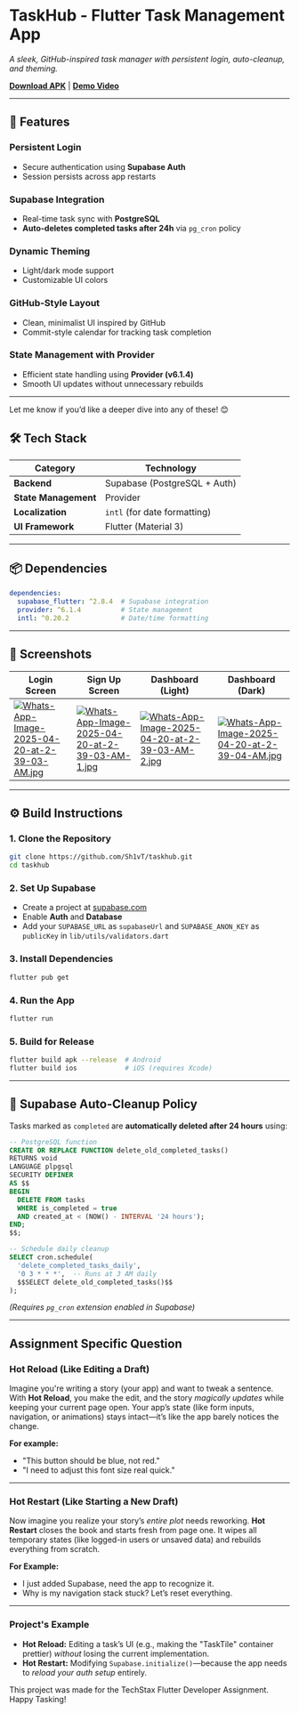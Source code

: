 # **TaskHub - Flutter Task Management App**  
*A sleek, GitHub-inspired task manager with persistent login, auto-cleanup, and theming.*  

**[Download APK](https://drive.google.com/file/d/10avZazxfQp0wDcV3DMet6p8ab123i0Gi/view?usp=sharing)** | **[Demo Video](https://drive.google.com/file/d/1mTor5BXGpS2a6qxBkX6-K1KPTj8co_Q-/view)** 

---

## **📌 Features**  

### **Persistent Login**  
- Secure authentication using **Supabase Auth**  
- Session persists across app restarts  

### **Supabase Integration**  
- Real-time task sync with **PostgreSQL**  
- **Auto-deletes completed tasks after 24h** via `pg_cron` policy  

### **Dynamic Theming**  
- Light/dark mode support  
- Customizable UI colors  

### **GitHub-Style Layout**  
- Clean, minimalist UI inspired by GitHub  
- Commit-style calendar for tracking task completion  

### **State Management with Provider**  
- Efficient state handling using **Provider (v6.1.4)**  
- Smooth UI updates without unnecessary rebuilds  

--- 

Let me know if you’d like a deeper dive into any of these! 😊

## **🛠️ Tech Stack**  
| **Category**       | **Technology**                     |
|--------------------|-----------------------------------|
| **Backend**        | Supabase (PostgreSQL + Auth)      |
| **State Management** | Provider                         |
| **Localization**   | `intl` (for date formatting)      |
| **UI Framework**   | Flutter (Material 3)              |

---

## **📦 Dependencies**  
```yaml
dependencies:
  supabase_flutter: ^2.8.4  # Supabase integration
  provider: ^6.1.4          # State management
  intl: ^0.20.2             # Date/time formatting
```

---

## **📸 Screenshots**  

| Login Screen | Sign Up Screen | Dashboard (Light) | Dashboard (Dark) |
|------------------------------------------------------------------------|------------------------------------------------------------------|----------------------------------------------------------------------------|----------------------------------------------------------------------------|
| [![Whats-App-Image-2025-04-20-at-2-39-03-AM.jpg](https://i.postimg.cc/2yj5CVsc/Whats-App-Image-2025-04-20-at-2-39-03-AM.jpg)](https://postimg.cc/qhYrLMMy)| [![Whats-App-Image-2025-04-20-at-2-39-03-AM-1.jpg](https://i.postimg.cc/9MYM3Gnw/Whats-App-Image-2025-04-20-at-2-39-03-AM-1.jpg)](https://postimg.cc/jwCKPJKR)| [![Whats-App-Image-2025-04-20-at-2-39-03-AM-2.jpg](https://i.postimg.cc/4dgdF8BT/Whats-App-Image-2025-04-20-at-2-39-03-AM-2.jpg)](https://postimg.cc/gwgmxHCM)| [![Whats-App-Image-2025-04-20-at-2-39-04-AM.jpg](https://i.postimg.cc/43tyPCv5/Whats-App-Image-2025-04-20-at-2-39-04-AM.jpg)](https://postimg.cc/FfrhFBBd)|

---

## **⚙️ Build Instructions**  

### **1. Clone the Repository**  
```bash
git clone https://github.com/Sh1vT/taskhub.git
cd taskhub
```

### **2. Set Up Supabase**  
- Create a project at [supabase.com](https://supabase.com)  
- Enable **Auth** and **Database**  
- Add your `SUPABASE_URL` as `supabaseUrl` and `SUPABASE_ANON_KEY` as `publicKey` in `lib/utils/validators.dart` 

### **3. Install Dependencies**  
```bash
flutter pub get
```

### **4. Run the App**  
```bash
flutter run
```

### **5. Build for Release**  
```bash
flutter build apk --release  # Android
flutter build ios            # iOS (requires Xcode)
```

---

## **🔧 Supabase Auto-Cleanup Policy**  
Tasks marked as `completed` are **automatically deleted after 24 hours** using:  

```sql
-- PostgreSQL function
CREATE OR REPLACE FUNCTION delete_old_completed_tasks()
RETURNS void
LANGUAGE plpgsql
SECURITY DEFINER
AS $$
BEGIN
  DELETE FROM tasks
  WHERE is_completed = true
  AND created_at < (NOW() - INTERVAL '24 hours');
END;
$$;

-- Schedule daily cleanup
SELECT cron.schedule(
  'delete_completed_tasks_daily',
  '0 3 * * *',  -- Runs at 3 AM daily
  $$SELECT delete_old_completed_tasks()$$
);
```

*(Requires `pg_cron` extension enabled in Supabase)*    

---
## Assignment Specific Question

### **Hot Reload (Like Editing a Draft)**  
Imagine you're writing a story (your app) and want to tweak a sentence. With **Hot Reload**, you make the edit, and the story *magically updates* while keeping your current page open. Your app’s state (like form inputs, navigation, or animations) stays intact—it’s like the app barely notices the change.  

**For example:**  
- "This button should be blue, not red."  
- "I need to adjust this font size real quick."  

---

### **Hot Restart (Like Starting a New Draft)**  
Now imagine you realize your story’s *entire plot* needs reworking. **Hot Restart** closes the book and starts fresh from page one. It wipes all temporary states (like logged-in users or unsaved data) and rebuilds everything from scratch.  

**For Example:** 
- I just added Supabase, need the app to recognize it.
- Why is my navigation stack stuck? Let’s reset everything.

---

### **Project's Example**  
- **Hot Reload:** Editing a task’s UI (e.g., making the "TaskTile" container prettier) *without* losing the current implementation.  
- **Hot Restart:** Modifying `Supabase.initialize()`—because the app needs to *reload your auth setup* entirely.  

This project was made for the TechStax Flutter Developer Assignment. Happy Tasking!
